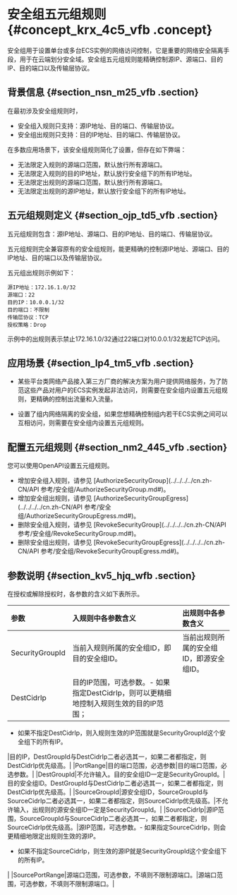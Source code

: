 # 安全组五元组规则 {#concept_krx_4c5_vfb .concept}

安全组用于设置单台或多台ECS实例的网络访问控制，它是重要的网络安全隔离手段，用于在云端划分安全域。安全组五元组规则能精确控制源IP、源端口、目的IP、目的端口以及传输层协议。

## 背景信息 {#section_nsn_m25_vfb .section}

在最初涉及安全组规则时，

-   安全组入规则只支持：源IP地址、目的端口、传输层协议。
-   安全组出规则只支持：目的IP地址、目的端口、传输层协议。

在多数应用场景下，该安全组规则简化了设置，但存在如下弊端：

-   无法限定入规则的源端口范围，默认放行所有源端口。
-   无法限定入规则的目的IP地址，默认放行安全组下的所有IP地址。
-   无法限定出规则的源端口范围，默认放行所有源端口。
-   无法限定出规则的源IP地址，默认放行安全组下的所有IP地址。

## 五元组规则定义 {#section_ojp_td5_vfb .section}

五元组规则包含：源IP地址、源端口、目的IP地址、目的端口、传输层协议。

五元组规则完全兼容原有的安全组规则，能更精确的控制源IP地址、源端口、目的IP地址、目的端口以及传输层协议。

五元组出规则示例如下：

```
源IP地址：172.16.1.0/32
源端口：22
目的IP：10.0.0.1/32
目的端口：不限制
传输层协议：TCP
授权策略：Drop
```

示例中的出规则表示禁止172.16.1.0/32通过22端口对10.0.0.1/32发起TCP访问。

## 应用场景 {#section_lp4_tm5_vfb .section}

-   某些平台类网络产品接入第三方厂商的解决方案为用户提供网络服务，为了防范这些产品对用户的ECS实例发起非法访问，则需要在安全组内设置五元组规则，更精确的控制出流量和入流量。

-   设置了组内网络隔离的安全组，如果您想精确控制组内若干ECS实例之间可以互相访问，则需要在安全组内设置五元组规则。


## 配置五元组规则 {#section_nm2_445_vfb .section}

您可以使用OpenAPI设置五元组规则。

-   增加安全组入规则，请参见 [AuthorizeSecurityGroup](../../../../cn.zh-CN/API 参考/安全组/AuthorizeSecurityGroup.md#)。
-   增加安全组出规则，请参见 [AuthorizeSecurityGroupEgress](../../../../cn.zh-CN/API 参考/安全组/AuthorizeSecurityGroupEgress.md#)。
-   删除安全组入规则，请参见 [RevokeSecurityGroup](../../../../cn.zh-CN/API 参考/安全组/RevokeSecurityGroup.md#)。
-   删除安全组出规则，请参见 [RevokeSecurityGroupEgress](../../../../cn.zh-CN/API 参考/安全组/RevokeSecurityGroupEgress.md#)。

## 参数说明 {#section_kv5_hjq_wfb .section}

在授权或解除授权时，各参数的含义如下表所示。

|参数|入规则中各参数含义|出规则中各参数含义|
|:-|:--------|:--------|
|SecurityGroupId|当前入规则所属的安全组ID，即目的安全组ID。|当前出规则所属的安全组ID，即源安全组ID。|
|DestCidrIp|目的IP范围，可选参数。-   如果指定DestCidrIp，则可以更精细地控制入规则生效的目的IP范围；
-   如果不指定DestCidrIp，则入规则生效的IP范围就是SecurityGroupId这个安全组下的所有IP。

|目的IP，DestGroupId与DestCidrIp二者必选其一，如果二者都指定，则DestCidrIp优先级高。|
|PortRange|目的端口范围，必选参数|目的端口范围，必选参数。|
|DestGroupId|不允许输入。目的安全组ID一定是SecurityGroupId。|目的安全组ID。DestGroupId与DestCidrIp二者必选其一，如果二者都指定，则DestCidrIp优先级高。|
|SourceGroupId|源安全组ID，SourceGroupId与SourceCidrIp二者必选其一，如果二者都指定，则SourceCidrIp优先级高。|不允许输入，出规则的源安全组ID一定是SecurityGroupId。|
|SourceCidrIp|源IP范围，SourceGroupId与SourceCidrIp二者必选其一，如果二者都指定，则SourceCidrIp优先级高。|源IP范围，可选参数。-   如果指定SourceCidrIp，则会更精细地限定出规则生效的源IP。
-   如果不指定SourceCidrIp，则生效的源IP就是SecurityGroupId这个安全组下的所有IP。

|
|SourcePortRange|源端口范围，可选参数，不填则不限制源端口。|源端口范围，可选参数，不填则不限制源端口。|

